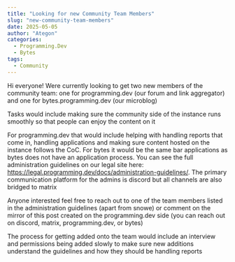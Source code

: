 ```yaml
---
title: "Looking for new Community Team Members"
slug: "new-community-team-members"
date: 2025-05-05
author: "Ategon"
categories:
  - Programming.Dev
  - Bytes
tags:
  - Community
---
```


Hi everyone! Were currently looking to get two new members of the community team: one for programming.dev (our forum and link aggregator) and one for bytes.programming.dev (our microblog)

Tasks would include making sure the community side of the instance runs smoothly so that people can enjoy the content on it

For programming.dev that would include helping with handling reports that come in, handling applications and making sure content hosted on the instance follows the CoC. For bytes it would be the same bar applications as bytes does not have an application process. You can see the full administration guidelines on our legal site here: https://legal.programming.dev/docs/administration-guidelines/. The primary communication platform for the admins is discord but all channels are also bridged to matrix

Anyone interested feel free to reach out to one of the team members listed in the administration guidelines (apart from snowe) or comment on the mirror of this post created on the programming.dev side (you can reach out on discord, matrix, programming.dev, or bytes)

The process for getting added onto the team would include an interview and permissions being added slowly to make sure new additions understand the guidelines and how they should be handling reports
